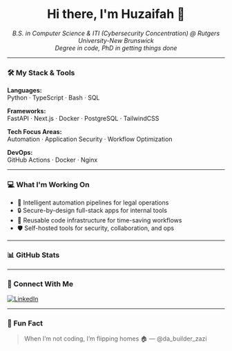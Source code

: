<h1 align="center">Hi there, I'm Huzaifah 👋</h1>

<p align="center">
  <i>B.S. in Computer Science & ITI (Cybersecurity Concentration) @ Rutgers University-New Brunswick</i><br/>
  <i>Degree in code, PhD in getting things done</i>
</p>

---

### 🛠️ My Stack & Tools

**Languages:**  
Python · TypeScript · Bash · SQL

**Frameworks:**  
FastAPI · Next.js · Docker · PostgreSQL · TailwindCSS

**Tech Focus Areas:**  
Automation · Application Security · Workflow Optimization

**DevOps:**  
GitHub Actions · Docker · Nginx 

---

### 💻 What I'm Working On

- 🧠 Intelligent automation pipelines for legal operations  
- 🔒 Secure-by-design full-stack apps for internal tools  
- 🧰 Reusable code infrastructure for time-saving workflows  
- 🛡️ Self-hosted tools for security, collaboration, and ops  

---

### 📊 GitHub Stats

---

### 🔗 Connect With Me

[![LinkedIn](https://img.shields.io/badge/LinkedIn-blue?style=flat&logo=linkedin&labelColor=blue)](https://linkedin.com/in/huzaifah-majid)

---

### 🧠 Fun Fact

> When I’m not coding, I’m flipping homes 🏠 — @da_builder_zazi

